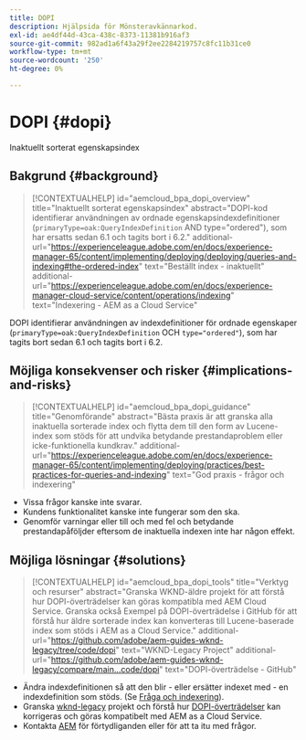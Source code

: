 ```yaml
---
title: DOPI
description: Hjälpsida för Mönsteravkännarkod.
exl-id: ae4df44d-43ca-438c-8373-11381b916af3
source-git-commit: 982ad1a6f43a29f2ee2284219757c8fc11b31ce0
workflow-type: tm+mt
source-wordcount: '250'
ht-degree: 0%

---
```


# DOPI {#dopi}

Inaktuellt sorterat egenskapsindex

## Bakgrund {#background}

>[!CONTEXTUALHELP]
>id="aemcloud_bpa_dopi_overview"
>title="Inaktuellt sorterat egenskapsindex"
>abstract="DOPI-kod identifierar användningen av ordnade egenskapsindexdefinitioner (`primaryType=oak:QueryIndexDefinition` AND type=&quot;ordered&quot;), som har ersatts sedan 6.1 och tagits bort i 6.2."
>additional-url="https://experienceleague.adobe.com/en/docs/experience-manager-65/content/implementing/deploying/deploying/queries-and-indexing#the-ordered-index" text="Beställt index - inaktuellt"
>additional-url="https://experienceleague.adobe.com/en/docs/experience-manager-cloud-service/content/operations/indexing" text="Indexering - AEM as a Cloud Service"

DOPI identifierar användningen av indexdefinitioner för ordnade egenskaper (`primaryType=oak:QueryIndexDefinition` OCH `type="ordered"`), som har tagits bort sedan 6.1 och tagits bort i 6.2.

## Möjliga konsekvenser och risker {#implications-and-risks}

>[!CONTEXTUALHELP]
>id="aemcloud_bpa_dopi_guidance"
>title="Genomförande"
>abstract="Bästa praxis är att granska alla inaktuella sorterade index och flytta dem till den form av Lucene-index som stöds för att undvika betydande prestandaproblem eller icke-funktionella kundkrav."
>additional-url="https://experienceleague.adobe.com/en/docs/experience-manager-65/content/implementing/deploying/practices/best-practices-for-queries-and-indexing" text="God praxis - frågor och indexering"

* Vissa frågor kanske inte svarar.
* Kundens funktionalitet kanske inte fungerar som den ska.
* Genomför varningar eller till och med fel och betydande prestandapåföljder eftersom de inaktuella indexen inte har någon effekt.

## Möjliga lösningar {#solutions}

>[!CONTEXTUALHELP]
>id="aemcloud_bpa_dopi_tools"
>title="Verktyg och resurser"
>abstract="Granska WKND-äldre projekt för att förstå hur DOPI-överträdelser kan göras kompatibla med AEM Cloud Service. Granska också Exempel på DOPI-överträdelse i GitHub för att förstå hur äldre sorterade index kan konverteras till Lucene-baserade index som stöds i AEM as a Cloud Service."
>additional-url="https://github.com/adobe/aem-guides-wknd-legacy/tree/code/dopi" text="WKND-Legacy Project"
>additional-url="https://github.com/adobe/aem-guides-wknd-legacy/compare/main...code/dopi" text="DOPI-överträdelse - GitHub"

* Ändra indexdefinitionen så att den blir - eller ersätter indexet med - en indexdefinition som stöds. (Se [Fråga och indexering](https://experienceleague.adobe.com/en/docs/experience-manager-65/content/implementing/deploying/deploying/queries-and-indexing)).
* Granska [wknd-legacy](https://github.com/adobe/aem-guides-wknd-legacy/tree/code/dopi) projekt och förstå hur [DOPI-överträdelser](https://github.com/adobe/aem-guides-wknd-legacy/compare/main...code/dopi) kan korrigeras och göras kompatibelt med AEM as a Cloud Service.
* Kontakta [AEM](https://helpx.adobe.com/enterprise/using/support-for-experience-cloud.html) för förtydliganden eller för att ta itu med frågor.
